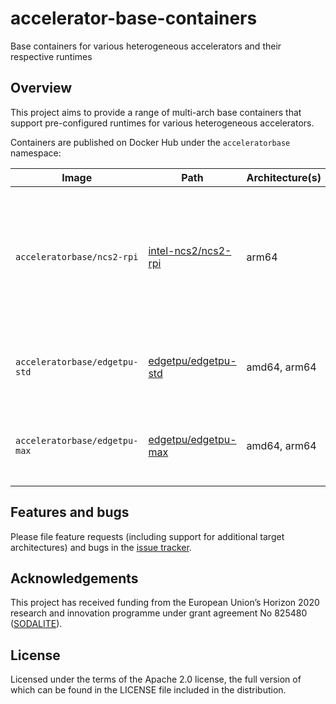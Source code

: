 # accelerator-base-containers

Base containers for various heterogeneous accelerators and their respective runtimes

## Overview

This project aims to provide a range of multi-arch base containers that support pre-configured runtimes for various
heterogeneous accelerators.

Containers are published on Docker Hub under the `acceleratorbase` namespace:

| Image | Path | Architecture(s) | Description |
|-------|------|-----------------|-------------|
| `acceleratorbase/ncs2-rpi` | [intel-ncs2/ncs2-rpi] | arm64 | OpenVINO runtime for the Intel Neural Compute Stick 2 running on a Raspberry Pi 3 or 4 (raspbian) |
| `acceleratorbase/edgetpu-std` | [edgetpu/edgetpu-std] | amd64, arm64 | EdgeTPU runtime running at standard clock speed |
| `acceleratorbase/edgetpu-max` | [edgetpu/edgetpu-max] | amd64, arm64 | EdgeTPU runtime running at maximum clock speed |

[intel-ncs2/ncs2-rpi]: https://github.com/adaptant-labs/accelerator-base-containers/tree/master/intel-ncs2/ncs2-rpi
[edgetpu/edgetpu-std]: https://github.com/adaptant-labs/accelerator-base-containers/tree/master/edgetpu/edgetpu-std
[edgetpu/edgetpu-max]: https://github.com/adaptant-labs/accelerator-base-containers/tree/master/edgetpu/edgetpu-max

## Features and bugs

Please file feature requests (including support for additional target architectures) and bugs in the [issue tracker][tracker].

## Acknowledgements

This project has received funding from the European Union’s Horizon 2020 research and innovation programme under grant
agreement No 825480 ([SODALITE]).

## License

Licensed under the terms of the Apache 2.0 license, the full version of which
can be found in the LICENSE file included in the distribution.

[tracker]: https://github.com/adaptant-labs/accelerator-base-containers/issues
[SODALITE]: https://www.sodalite.eu
